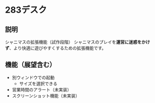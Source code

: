 # 283デスク
## 説明
シャニマスの拡張機能（試作段階）
シャニマスのプレイを**運営に迷惑をかけず**、より快適に遊びやすくするための拡張機能です。

## 機能（展望含む）
- 別ウィンドウでの起動
  - サイズを選択できる
- 営業時間のアラート（未実装）
- スクリーンショット機能（未実装）

